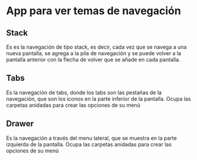 # App para ver temas de navegación

## Stack
Es es la navegación de tipo stack, es decir, cada vez que se navega a una nueva pantalla, se agrega a la pila de navegación y se puede volver a la pantalla anterior con la flecha de volver que se añade en cada pantalla.

## Tabs
Es la navegación de tabs, donde los tabs son las pestañas de la navegación, que son los iconos en la parte inferior de la pantalla.
Ocupa las carpetas anidadas para crear las opciones de su menú

## Drawer
Es la navegación a través del menu lateral, que se muestra en la parte izquierda de la pantalla.
Ocupa las carpetas anidadas para crear las opciones de su menú
